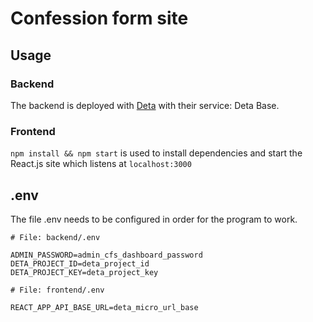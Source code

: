 # Confession form site

## Usage

### Backend

The backend is deployed with [Deta](https://deta.sh) with their service: Deta Base.

### Frontend

`npm install && npm start` is used to install dependencies and start the React.js site which listens at `localhost:3000`

## .env

The file .env needs to be configured in order for the program to work.

```env
# File: backend/.env

ADMIN_PASSWORD=admin_cfs_dashboard_password
DETA_PROJECT_ID=deta_project_id
DETA_PROJECT_KEY=deta_project_key
```

```env
# File: frontend/.env

REACT_APP_API_BASE_URL=deta_micro_url_base
```
